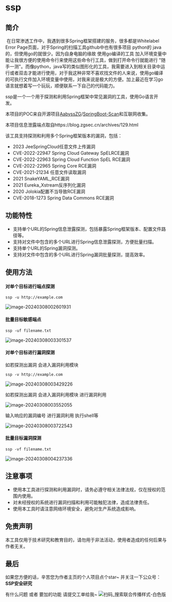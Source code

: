 # ssp
## 简介

​	在日常渗透工作中，我遇到很多Spring框架搭建的服务，很多都是Whitelabel Error Page页面，对于Spring的扫描工具github中也有很多项目 python的 java的，但使用go的就很少。因为自身电脑的缘故 使用go编译的工具 加入环境变量中 能让我很方便的使用命令行来使用这些命令行工具，做到打开命令行就能进行 "随手一测"。而像python，java写的类似图形化的工具，我需要进入到相关目录中运行或者双击才能进行使用，对于我这种非常不喜欢找文件的人来说，使用go编译的可执行文件加入环境变量中使用，对我来说是极大的方便。加上最近在学习go语言就想着写一个玩玩，顺便联系一下自己的代码能力。

ssp是一个一个用于探测和利用Spring框架中常见漏洞的工具，使用Go语言开发。

本项目的POC来自开源项目[AabyssZG](https://github.com/AabyssZG)/[SpringBoot-Scan](https://github.com/AabyssZG/SpringBoot-Scan)和互联网收集。	

本项目信息泄露端点取自https://blog.zgsec.cn/archives/129.html

该工具支持探测和利用多个Spring框架版本的漏洞，包括：

- 2023 JeeSpringCloud任意文件上传漏洞
- CVE-2022-22947 Spring Cloud Gateway SpELRCE漏洞
- CVE-2022-22963 Spring Cloud Function SpEL RCE漏洞
- CVE-2022-22965 Spring Core RCE漏洞
- CVE-2021-21234 任意文件读取漏洞
- 2021 SnakeYAML_RCE漏洞
- 2021 Eureka_Xstream反序列化漏洞
- 2020 Jolokia配置不当导致RCE漏洞
- CVE-2018-1273 Spring Data Commons RCE漏洞

## 功能特性

- 支持单个URL的Spring信息泄露探测，包括暴露Spring框架版本、配置文件路径等。
- 支持对文件中包含的多个URL进行Spring信息泄露探测，方便批量扫描。
- 支持单个URL的Spring漏洞探测。
- 支持对文件中包含的多个URL进行Spring漏洞批量探测，提高效率。

## 使用方法

#### 对单个目标进行端点探测

```
ssp -u http://example.com
```

![image-20240308002601931](https://s2.loli.net/2024/03/08/3QIuYTsypHgCfVx.png)



#### 批量目标敏感端点

```
ssp -uf filename.txt
```

![image-20240308003301537](https://s2.loli.net/2024/03/08/nWTglbwGhiY2573.png)



#### 对单个目标进行漏洞探测

如若探测出漏洞 会进入漏洞利用模块

```
ssp -v http://example.com
```

![image-20240308003429226](https://s2.loli.net/2024/03/08/9mnivTDrEGV4Kg2.png)

如若探测出漏洞 会进入漏洞利用模块 进行漏洞利用

![image-20240308003552055](https://s2.loli.net/2024/03/08/74XfetmM8TZYryN.png)

输入响应的漏洞编号 进行漏洞利用 执行shell等

![image-20240308003722543](https://s2.loli.net/2024/03/08/dEnwy2UvI8BbtKj.png)



#### 批量目标漏洞探测

```
ssp -vf filename.txt
```

![image-20240308004237336](https://s2.loli.net/2024/03/08/f34I6xF8VanHikN.png)

## 注意事项

- 使用本工具进行探测和利用漏洞时，请务必遵守相关法律法规，仅在授权的范围内使用。
- 对未经授权的系统进行漏洞扫描和利用可能触犯法律，造成法律责任。
- 使用本工具时请注意网络环境安全，避免对生产系统造成影响。

## 免责声明

本工具仅用于技术研究和教育目的，请勿用于非法活动，使用者造成的任何后果与作者无关。

## 最后

如果您方便的话，辛苦您为作者主页的个人项目点个star~ 并关注一下公众号：**SSP安全研究**

有什么问题 或者 要加的功能 请提交工单给我~ 
![扫码_搜索联合传播样式-白色版](https://github.com/sspsec/ssp/assets/142762749/0654010c-cdcc-4cf5-8f22-fc33b8d86642)

